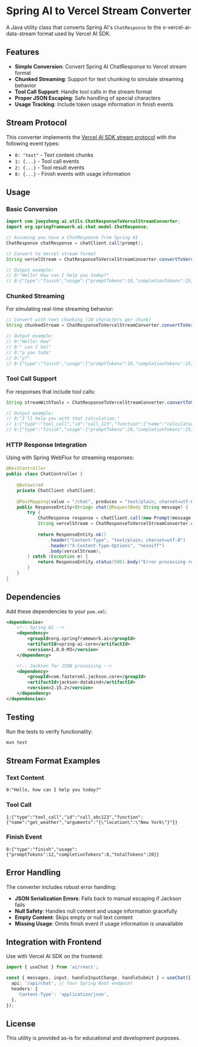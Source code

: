 # Spring AI to Vercel Stream Converter

A Java utility class that converts Spring AI's `ChatResponse` to the x-vercel-ai-data-stream format used by Vercel AI SDK.

## Features

- **Simple Conversion**: Convert Spring AI ChatResponse to Vercel stream format
- **Chunked Streaming**: Support for text chunking to simulate streaming behavior
- **Tool Call Support**: Handle tool calls in the stream format
- **Proper JSON Escaping**: Safe handling of special characters
- **Usage Tracking**: Include token usage information in finish events

## Stream Protocol

This converter implements the [Vercel AI SDK stream protocol](https://ai-sdk.dev/docs/ai-sdk-ui/stream-protocol) with the following event types:

- `0: "text"` - Text content chunks
- `1: {...}` - Tool call events
- `2: {...}` - Tool result events  
- `8: {...}` - Finish events with usage information

## Usage

### Basic Conversion

```java
import com.joeyzheng.ai.utils.ChatResponseToVercelStreamConverter;
import org.springframework.ai.chat.model.ChatResponse;

// Assuming you have a ChatResponse from Spring AI
ChatResponse chatResponse = chatClient.call(prompt);

// Convert to Vercel stream format
String vercelStream = ChatResponseToVercelStreamConverter.convertToVercelStream(chatResponse);

// Output example:
// 0:"Hello! How can I help you today?"
// 8:{"type":"finish","usage":{"promptTokens":10,"completionTokens":15,"totalTokens":25}}
```

### Chunked Streaming

For simulating real-time streaming behavior:

```java
// Convert with text chunking (10 characters per chunk)
String chunkedStream = ChatResponseToVercelStreamConverter.convertToVercelStreamChunked(chatResponse, 10);

// Output example:
// 0:"Hello! How"
// 0:" can I hel"
// 0:"p you toda"
// 0:"y?"
// 8:{"type":"finish","usage":{"promptTokens":10,"completionTokens":15,"totalTokens":25}}
```

### Tool Call Support

For responses that include tool calls:

```java
String streamWithTools = ChatResponseToVercelStreamConverter.convertToVercelStreamWithToolCalls(chatResponse);

// Output example:
// 0:"I'll help you with that calculation."
// 1:{"type":"tool_call","id":"call_123","function":{"name":"calculator","arguments":"{\"operation\":\"add\",\"a\":5,\"b\":3}"}}
// 8:{"type":"finish","usage":{"promptTokens":20,"completionTokens":25,"totalTokens":45}}
```

### HTTP Response Integration

Using with Spring WebFlux for streaming responses:

```java
@RestController
public class ChatController {
    
    @Autowired
    private ChatClient chatClient;
    
    @PostMapping(value = "/chat", produces = "text/plain; charset=utf-8")
    public ResponseEntity<String> chat(@RequestBody String message) {
        try {
            ChatResponse response = chatClient.call(new Prompt(message));
            String vercelStream = ChatResponseToVercelStreamConverter.convertToVercelStream(response);
            
            return ResponseEntity.ok()
                .header("Content-Type", "text/plain; charset=utf-8")
                .header("X-Content-Type-Options", "nosniff")
                .body(vercelStream);
        } catch (Exception e) {
            return ResponseEntity.status(500).body("Error processing request");
        }
    }
}
```

## Dependencies

Add these dependencies to your `pom.xml`:

```xml
<dependencies>
    <!-- Spring AI -->
    <dependency>
        <groupId>org.springframework.ai</groupId>
        <artifactId>spring-ai-core</artifactId>
        <version>1.0.0-M3</version>
    </dependency>

    <!-- Jackson for JSON processing -->
    <dependency>
        <groupId>com.fasterxml.jackson.core</groupId>
        <artifactId>jackson-databind</artifactId>
        <version>2.15.2</version>
    </dependency>
</dependencies>
```

## Testing

Run the tests to verify functionality:

```bash
mvn test
```

## Stream Format Examples

### Text Content
```
0:"Hello, how can I help you today?"
```

### Tool Call
```
1:{"type":"tool_call","id":"call_abc123","function":{"name":"get_weather","arguments":"{\"location\":\"New York\"}"}}
```

### Finish Event
```
8:{"type":"finish","usage":{"promptTokens":12,"completionTokens":8,"totalTokens":20}}
```

## Error Handling

The converter includes robust error handling:

- **JSON Serialization Errors**: Falls back to manual escaping if Jackson fails
- **Null Safety**: Handles null content and usage information gracefully
- **Empty Content**: Skips empty or null text content
- **Missing Usage**: Omits finish event if usage information is unavailable

## Integration with Frontend

Use with Vercel AI SDK on the frontend:

```typescript
import { useChat } from 'ai/react';

const { messages, input, handleInputChange, handleSubmit } = useChat({
  api: '/api/chat', // Your Spring Boot endpoint
  headers: {
    'Content-Type': 'application/json',
  },
});
```

## License

This utility is provided as-is for educational and development purposes.